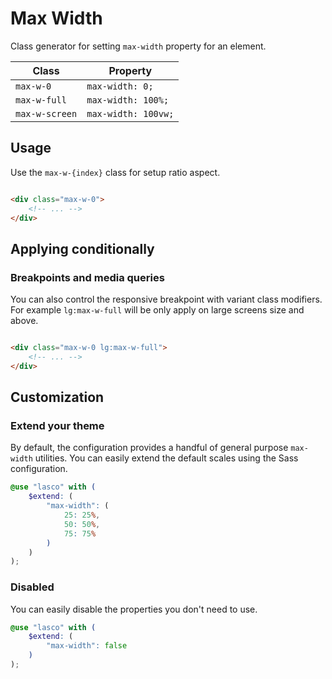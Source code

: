 # Max Width

Class generator for setting `max-width` property for an element.

| Class          | Property            |
|----------------|---------------------|
| `max-w-0`      | `max-width: 0;`     |
| `max-w-full`   | `max-width: 100%;`  |
| `max-w-screen` | `max-width: 100vw;` |

## Usage

Use the `max-w-{index}` class for setup ratio aspect.

```html

<div class="max-w-0">
    <!-- ... -->
</div>
```

## Applying conditionally

### Breakpoints and media queries

You can also control the responsive breakpoint with variant class modifiers. For example `lg:max-w-full` will be only
apply on large screens size and above.

```html

<div class="max-w-0 lg:max-w-full">
    <!-- ... -->
</div>
```

## Customization

### Extend your theme

By default, the configuration provides a handful of general purpose `max-width` utilities. You can easily extend the
default scales using the Sass configuration.

```scss
@use "lasco" with (
    $extend: (
        "max-width": (
            25: 25%,
            50: 50%,
            75: 75%
        )
    )
);
```

### Disabled

You can easily disable the properties you don't need to use.

```scss
@use "lasco" with (
    $extend: (
        "max-width": false
    )
);
```
